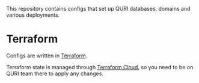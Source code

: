 This repository contains configs that set up QURI databases, domains and various deployments.

# Terraform

Configs are written in [Terraform](https://www.terraform.io/).

Terraform state is managed through [Terraform Cloud](https://app.terraform.io), so you need to be on QURI team there to apply any changes.

